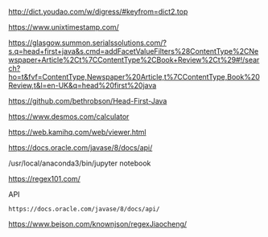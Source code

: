 http://dict.youdao.com/w/digress/#keyfrom=dict2.top  

https://www.unixtimestamp.com/  

https://glasgow.summon.serialssolutions.com/?s.q=head+first+java&s.cmd=addFacetValueFilters%28ContentType%2CNewspaper+Article%2Ct%7CContentType%2CBook+Review%2Ct%29#!/search?ho=t&fvf=ContentType,Newspaper%20Article,t%7CContentType,Book%20Review,t&l=en-UK&q=head%20first%20java  

https://github.com/bethrobson/Head-First-Java

https://www.desmos.com/calculator

https://web.kamihq.com/web/viewer.html

https://docs.oracle.com/javase/8/docs/api/

/usr/local/anaconda3/bin/jupyter notebook


https://regex101.com/


API 

    https://docs.oracle.com/javase/8/docs/api/


https://www.bejson.com/knownjson/regexJiaocheng/
